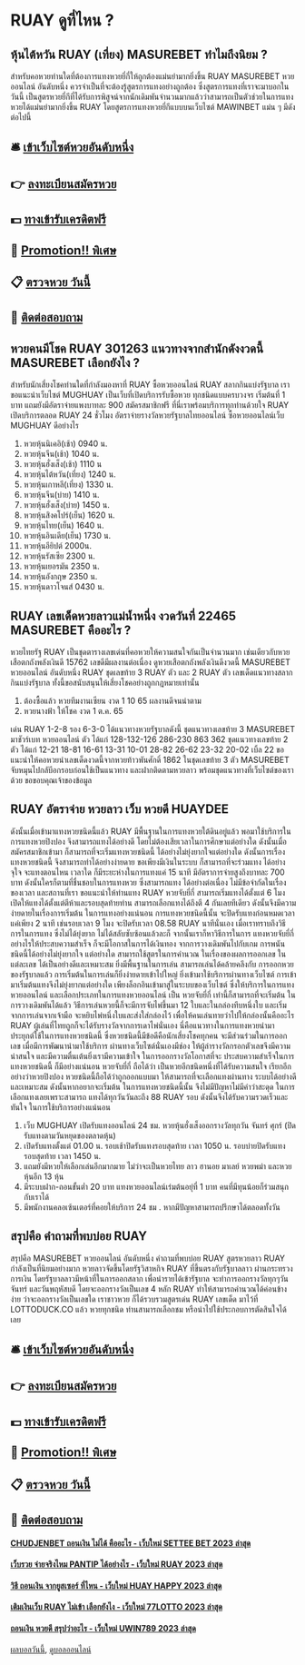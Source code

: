 # RUAY ดูที่ไหน ?
## หุ้นไต้หวัน RUAY (เที่ยง) MASUREBET ทำไมถึงนิยม ?
สำหรับคอหวยท่านใดที่ต้องการแทงหวยยี่กี่ให้ถูกต้องแม่นยำมากยิ่งขึ้น RUAY MASUREBET หวยออนไลน์ อันดับหนึ่ง ควรจำเป็นที่จะต้องรู้สูตรการแทงอย่างถูกต้อง ซึ่งสูตรการแทงที่เราจะมาบอกในวันนี้ เป็นสูตรหวยยี่กีที่ได้รับการพิสูจน์จากนักเดิมพันจำนวนมากแล้วว่าสามารถเป็นตัวช่วยในการแทงหวยได้แม่นยำมากยิ่งขึ้น RUAY โดยสูตรการแทงหวยยี่กีแบบบนเว็บไซต์ MAWINBET แม่น ๆ มีดังต่อไปนี้

## 🛎 [เข้าเว็บไซต์หวยอันดับหนึ่ง](https://bit.ly/3BG5bNw)
## 👉 [ลงทะเบียนสมัครหวย](https://bit.ly/3BG5bNw)
## 💵 [ทางเข้ารับเครดิตฟรี](https://bit.ly/3C3mvgS)
## 👑 [Promotion!! พิเศษ](https://bit.ly/3C3mvgS)
## 📋 [ตรวจหวย วันนี้](https://bit.ly/3C3mvgS)
## 📱 [ติดต่อสอบถาม](https://bit.ly/3C3mvgS)

## หวยคนมีโชค RUAY 301263 แนวทางจากสำนักดังงวดนี้ MASUREBET เลือกยังไง ?
สำหรับนักเสี่ยงโชคท่านใดที่กำลังมองหาที่ RUAY ซื้อหวยออนไลน์ RUAY สลากกินแบ่งรัฐบาล เราขอแนะนำเว็บไซต์ MUGHUAY เป็นเว็บที่เปิดบริการรับซื้อหวย ทุกชนิดแบบครบวงจร เริ่มต้นที่ 1 บาท แถมยังมีอัตราจ่ายแพงบาทละ 900 สมัครสมาชิกฟรี ที่นี่เราพร้อมบริการทุกท่านด้วยใจ RUAY เปิดบริการตลอด RUAY 24 ชั่วโมง
อัตราจ่ายรางวัลหวยรัฐบาลไทยออนไลน์
ซื้อหวยออนไลน์เว็บ MUGHUAY ดีอย่างไร
1. หวยหุ้นนิเคอิ(เช้า) 0940 น.
2. หวยหุ้นจีน(เช้า) 1040 น.
3. หวยหุ้นฮั่งเส็ง(เช้า) 1110 น
4. หวยหุ้นไต้หวัน(เที่ยง) 1240 น.
5. หวยหุ้นเกาหลี(เที่ยง) 1330 น.
6. หวยหุ้นจีน(บ่าย) 1410 น.
7. หวยหุ้นฮั่งเส็ง(บ่าย) 1450 น.
8. หวยหุ้นสิงคโปร์(เย็น) 1620 น.
9. หวยหุ้นไทย(เย็น) 1640 น.
10. หวยหุ้นอินเดีย(เย็น) 1730 น.
11. หวยหุ้นอียิปต์ 2000น.
12. หวยหุ้นรัสเซีย 2300 น.
13. หวยหุ้นเยอรมัน 2350 น.
14. หวยหุ้นอังกฤษ 2350 น.
15. หวยหุ้นดาวโจนส์ 0430 น.

## RUAY เลขเด็ดหวยลาวแม่น้ำหนึ่ง งวดวันที่ 22465 MASUREBET คืออะไร ?
หวยไทยรัฐ RUAY เป็นชุดตารางเลขเด่นที่คอหวยให้ความสนใจกันเป็นจำนวนมาก เช่นเดียวกับหวยเสือตกถังพลังเงินดี 15762 เลขดีมีผลงานต่อเนื่อง ดูหวยเสือตกถังพลังเงินดีงวดนี้ MASUREBET หวยออนไลน์ อันดับหนึ่ง RUAY ชุดเลขท้าย 3 RUAY ตัว และ 2 RUAY ตัว เลขเด็ดแนวทางสลากกินแบ่งรัฐบาล ทั้งนี้ขอสนับสนุนให้เสี่ยงโชคอย่างถูกกฎหมายเท่านั้น
1. ต้องซื้อแล้ว หวยทีมงานเซียน งวด 1 10 65 ผลงานดีจนน่าตาม
2. หวยนางฟ้า ให้โชค งวด 1 ต.ค. 65

เด่น RUAY 1-2-8 รอง 6-3-0 ได้แนวทางหวยรัฐบาลดังนี้
ชุดแนวทางเลขท้าย 3 MASUREBET มาชัวร์เบท หวยออนไลน์ ตัว ได้แก่
128-132-126
286-230
863
362
ชุดแนวทางเลขท้าย 2 ตัว ได้แก่
12-21
18-81
16-61
13-31
10-01
28-82
26-62
23-32
20-02
เบิ้ล 22
ขอแนะนำให้คอหวยนำเลขเด็ดงวดนี้จากหวยท้าวพันศักดิ์ 1862 ในชุดเลขท้าย 3 ตัว MASUREBET จับหมุนไปกลับีอกรอบก่อนใช้เป็นแนวทาง และฝากติดตามหวยลาว พร้อมชุดแนวทางที่เว็บไซต์ของเราด้วย
ขอขอบคุณเจ้าของข้อมูล


## RUAY อัตราจ่าย หวยลาว เว็บ หวยดี HUAYDEE
ดังนั้นเมื่อเข้ามาแทงหวยชนิดนี้แล้ว RUAY มีพื้นฐานในการแทงหวยใต้ดินอยู่แล้ว พอมาใช้บริการในการแทงหวยปิงปอง จึงสามารถแทงได้อย่างดี โดยไม่ต้องเสียเวลาในการศึกษาแต่อย่างใด ดังนั้นเมื่อสมัครสมาชิกเข้ามา ก็สามารถที่จะเริ่มแทงหวยชนิดนี้ ได้อย่างไม่ยุ่งยากใจแต่อย่างใด ดังนั้นการเรื่องแทงหวยชนิดนี้ จึงสามารถทำได้อย่างง่ายดาย ขอเพียงมีเงินในระบบ ก็สามารถที่จะร่วมแทง ได้อย่างจุใจ จะแทงตอนไหน เวลาใด ก็มีระยะห่างในการแทงแค่ 15 นาที มีอัตราการจ่ายสูงถึงบาทละ 700 บาท ดังนั้นใครก็ตามที่ชื่นชอบในการแทงหวย ซึ่งสามารถแทง ได้อย่างต่อเนื่อง ไม่มีข้อจำกัดในเรื่องของเวลา และสถานที่เรา ขอแนะนำให้ท่านแทง RUAY หวยจับยี่กี่ สามารถเริ่มแทงได้ตั้งแต่ 6 โมง เปิดให้แทงได้ตั้งแต่ตีห้าและรอบสุดท้ายท่าน สามารถเลือกแทงได้ถึงตี 4 กันเลยทีเดียว ดังนั้นจึงมีความง่ายดายในเรื่องการเริ่มต้น ในการแทงอย่างแน่นอน
การแทงหวยชนิดนี้นั้น จะปิดรับแทงก่อนหมดเวลา แค่เพียง 2 นาที เช่นรอบเวลา 9 โมง จะปิดรับเวลา 08.58 RUAY นาทีนั่นเอง เมื่อเราทราบถึงวิธีการในการแทง ซึ่งไม่ได้ยุ่งยาก ไม่ได้สลับซับซ้อนแล้วละก็ จากนั้นเราก็หาวิธีการในการ แทงหวยจับยี่กี่ อย่างไรให้ประสบความสำเร็จ ก็จะมีโอกาสในการได้เงินทอง จากการวางเดิมพันไปกับเกม การพนันชนิดนี้ได้อย่างไม่ยุ่งยากใจ แต่อย่างใด สามารถใช้สูตรในการคำนวณ ในเรื่องของผลการออกเลข ในแต่ละเลข ได้เป็นอย่างดีและเหมาะสม ยิ่งมีพื้นฐานในการเล่น สามารถเล่นได้คล้ายคลึงกับ การออกหวยของรัฐบาลแล้ว การเริ่มต้นในการเล่นก็ยิ่งง่ายดายเข้าไปใหญ่
ยิ่งเข้ามาใช้บริการผ่านทางเว็บไซต์ การเข้ามาเริ่มต้นแทงจึงไม่ยุ่งยากแต่อย่างใด เพียงล็อกอินเข้ามาสู่ในระบบของเว็บไซต์ ซึ่งให้บริการในการแทงหวยออนไลน์ และเลือกประเภทในการแทงหวยออนไลน์ เป็น หวยจับยี่กี่ เท่านี้ก็สามารถที่จะเริ่มต้น ในการวางเดิมพันได้แล้ว วิธีการเล่นหวยนี้ก็จะมีการจับไพ่ขึ้นมา 12 ใบและในกล่องทึบหนึ่งใบ และเริ่มจากการเล่นจากเจ้ามือ จะหยิบไพ่หนึ่งใบและส่งใส่กล่องไว้ เพื่อให้คนเล่นทายว่าไปให้กล่องนั้นคืออะไร RUAY ผู้เล่นที่ไทยถูกก็จะได้รับรางวัลจากการเดาไพ่นั่นเอง นี่คือแนวทางในการแทงหวยนำมาประยุกต์ใช้ในการแทงหวยชนิดนี้ ซึ่งหวยชนิดนี้มีข้อดีคือนักเสี่ยงโชคทุกคน จะมีส่วนร่วมในการออกเลข เมื่อมีการพัฒนานำมาใช้บริการ ผ่านทางเว็บไซต์นั่นเองมีช่อง ให้ผู้ล่ารางวัลกรอกตัวเลขจึงมีความน่าสนใจ และมีความตื่นเต้นยิ่งเรามีความเข้าใจ ในการออกรางวัลโอกาสที่จะ ประสบความสำเร็จในการแทงหวยชนิดนี้ ก็มีอย่างแน่นอน
หวยจับยี่กี่ ถือได้ว่า เป็นหวยอีกชนิดหนึ่งที่ได้รับความสนใจ เรียกอีกอย่างว่าหวยปิงปอง หวยชนิดนี้ถือได้ว่าถูกออกแบบมา ให้สามารถที่จะเลือกแทงผ่านทาง ระบบได้อย่างดีและเหมาะสม ดังนั้นหากอยากจะเริ่มต้น ในการแทงหวยชนิดนี้นั้น จึงไม่มีปัญหาไม่มีคำว่าสะดุด ในการเลือกแทงเลยเพราะสามารถ แทงได้ทุกวันวันละถึง 88 RUAY รอบ ดังนั้นจึงได้รับความรวดเร็วและทันใจ ในการใช้บริการอย่างแน่นอน
1. เว็บ MUGHUAY เปิดรับแทงออนไลน์ 24 ชม. หวยหุ้นฮั่งเส็งออกรางวัลทุกวัน จันทร์ ศุกร์ (ปิดรับแทงตามวันหยุดของตลาดหุ้น)
2. เปิดรับแทงตั้งแต่ 01.00 น. รอบเช้าปิดรับแทงรอบสุดท้าย เวลา 1050 น. รอบบ่ายปิดรับแทงรอบสุดท้าย เวลา 1450 น.
3. แถมยังมีหวยให้เลือกเล่นอีกมากมาย ไม่ว่าจะเป็นหวยไทย ลาว ฮานอย มาเลย์ หวยพม่า และหวยหุ้นอีก 13 หุ้น
4. มีระบบฝาก-ถอนขั้นต่ำ 20 บาท แทงหวยออนไลน์เร่มต้นอยุ่ที่ 1 บาท คนที่มีทุนน้อยก็ร่วมสนุกกับเราได้
5. มีพนักงานคลอเซ้นเตอร์ที่คอยให้บริการ 24 ชม . หากมีปัญหาสามารถปรึกษาได้ตลอดทั้งวัน

## สรุปคือ คำถามที่พบบ่อย RUAY
สรุปคือ MASUREBET หวยออนไลน์ อันดับหนึ่ง คำถามที่พบบ่อย RUAY สูตรหวยลาว RUAY กำลังเป็นที่นิยมอย่างมาก หวยลาวจัดขึ้นโดยรัฐวิสาหกิจ RUAY ที่ขึ้นตรงกับรัฐบาลลาว ผ่านกระทรวงการเงิน โดยรัฐบาลลาวมีหน้าที่ในการออกสลาก เพื่อนำรายได้เข้ารัฐบาล จะทำการออกรางวัลทุกๆวันจันทร์ และวันพฤหัสบดี โดยจะออกรางวัลเป็นเลข 4 หลัก RUAY ทำให้สามารถคำนวณได้ค่อนข้างง่าย ว่าจะออกรางวัลเป็นเลขใด เราชาวหวย ก็ได้รวบรวมสูตรเด่น RUAY เลขเด็ด มาไว้ที่ LOTTODUCK.CO แล้ว หวยทุกชนิด ท่านสามารถเลือกชม หรือนำไปใช้ประกอบการตัดสินใจได้เลย

## 🛎 [เข้าเว็บไซต์หวยอันดับหนึ่ง](https://bit.ly/3BG5bNw)
## 👉 [ลงทะเบียนสมัครหวย](https://bit.ly/3BG5bNw)
## 💵 [ทางเข้ารับเครดิตฟรี](https://bit.ly/3C3mvgS)
## 👑 [Promotion!! พิเศษ](https://bit.ly/3C3mvgS)
## 📋 [ตรวจหวย วันนี้](https://bit.ly/3C3mvgS)
## 📱 [ติดต่อสอบถาม](https://bit.ly/3C3mvgS)

#### [CHUDJENBET ถอนเงิน ไม่ได้ คืออะไร - เว็บใหม่ SETTEE BET 2023 ล่าสุด](https://atom.io/themes/chudjenbet%20ถอนเงิน%20ไม่ได้%20คืออะไร%20-%20เว็บใหม่%20settee%20bet%202023%20ล่าสุด)
#### [เว็บรวย จ่ายจริงไหม PANTIP ได้อย่างไร - เว็บใหม่ RUAY 2023 ล่าสุด](https://atom.io/themes/เว็บรวย%20จ่ายจริงไหม%20pantip%20ได้อย่างไร%20-%20เว็บใหม่%20ruay%202023%20ล่าสุด)
#### [วิธี ถอนเงิน จากยูสเซอร์ ที่ไหน - เว็บใหม่ HUAY HAPPY 2023 ล่าสุด](https://atom.io/themes/วิธี%20ถอนเงิน%20จากยูสเซอร์%20ที่ไหน%20-%20เว็บใหม่%20huay%20happy%202023%20ล่าสุด)
#### [เติมเงินเว็บ RUAY ไม่เข้า เลือกยังไง - เว็บใหม่ 77LOTTO 2023 ล่าสุด](https://atom.io/themes/เติมเงินเว็บ%20ruay%20ไม่เข้า%20เลือกยังไง%20-%20เว็บใหม่%2077lotto%202023%20ล่าสุด)
#### [ถอนเงิน หวยดี สรุปว่าอะไร - เว็บใหม่ UWIN789 2023 ล่าสุด](https://atom.io/themes/ถอนเงิน%20หวยดี%20สรุปว่าอะไร%20-%20เว็บใหม่%20uwin789%202023%20ล่าสุด)

[ผลบอลวันนี้](https://siamsport.tv "ผลบอลวันนี้"), [ดูบอลออนไลน์](https://siamsport.tv/ดูบอลสด "ดูบอลออนไลน์")